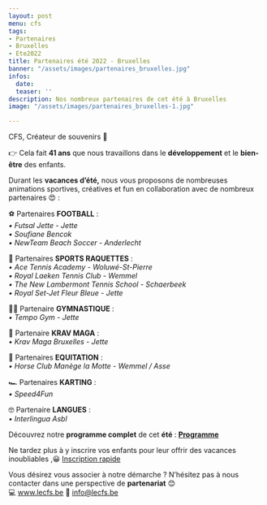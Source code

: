 ```yaml
---
layout: post
menu: cfs
tags:
- Partenaires
- Bruxelles
- Ete2022
title: Partenaires été 2022 - Bruxelles
banner: "/assets/images/partenaires_bruxelles.jpg"
infos:
  date: 
  teaser: ''
description: Nos nombreux partenaires de cet été à Bruxelles
image: "/assets/images/partenaires_bruxelles-1.jpg"

---
```

CFS, Créateur de souvenirs 🤩

👉 Cela fait **41 ans** que nous travaillons dans le **développement** et le **bien-être** des enfants.

Durant les **vacances d’été,** nous vous proposons de nombreuses animations sportives, créatives et fun en collaboration avec de nombreux partenaires 😍 :

⚽ Partenaires **FOOTBALL** :  
_• Futsal Jette - Jette  
• Soufiane Bencok  
• NewTeam Beach Soccer - Anderlecht_

🎾 Partenaires **SPORTS RAQUETTES** :  
_• Ace Tennis Academy - Woluwé-St-Pierre  
• Royal Laeken Tennis Club - Wemmel  
• The New Lambermont Tennis School - Schaerbeek  
• Royal Set-Jet Fleur Bleue - Jette_

🤸‍♀️ Partenaire **GYMNASTIQUE** :  
_• Tempo Gym - Jette_

🥋 Partenaire **KRAV MAGA** :  
_• Krav Maga Bruxelles - Jette_

🐴 Partenaires **EQUITATION** :  
_• Horse Club Manège la Motte - Wemmel / Asse_

🏎 Partenaires **KARTING** :  
_• Speed4Fun_ 

🤓 Partenaire **LANGUES** :  
_• Interlingua Asbl_

Découvrez notre **programme complet** de cet **été** : [**Programme**](https://www.lecfs.be/files/CFSMAGAZINE/#page=4 "Programme été 2022")

Ne tardez plus à y inscrire vos enfants pour leur offrir des vacances inoubliables ,😀 [Inscription rapide](https://www12.iclub.be/myiclub3_CFS_register.asp?ClubID=559&LG=FR&Categorie=4&Groupe=1 "Inscription stage")

Vous désirez vous associer à notre démarche ? N’hésitez pas à nous contacter dans une perspective de **partenariat** 😊  
💻 www.lecfs.be 📧 info@lecfs.be